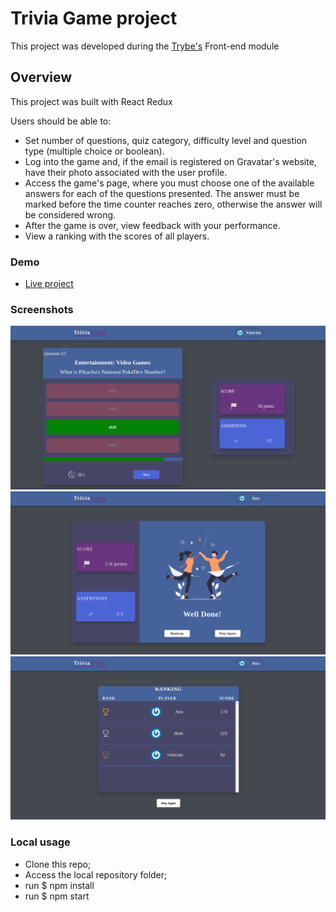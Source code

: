 # Trivia Game project

This project was developed during the [Trybe's](https://www.betrybe.com/) Front-end module

## Overview

This project was built with React Redux

Users should be able to:

- Set number of questions, quiz category, difficulty level and question type (multiple choice or boolean).
- Log into the game and, if the email is registered on Gravatar's website, have their photo associated with the user profile.
- Access the game's page, where you must choose one of the available answers for each of the questions presented. The answer must be marked before the time counter reaches zero, otherwise the answer will be considered wrong.
- After the game is over, view feedback with your performance.
- View a ranking with the scores of all players.

### Demo
- [Live project](https://viniciuslacerda-trivia-game.vercel.app/)

### Screenshots
<img src="rmd1.png" alt="game's page" width="600"/>
<img src="rmd2.png" alt="feedback" width="600"/>
<img src="rmd3.png" alt="ranking" width="600"/>

### Local usage
- Clone this repo;
- Access the local repository folder;
- run $ npm install 
- run $ npm start
